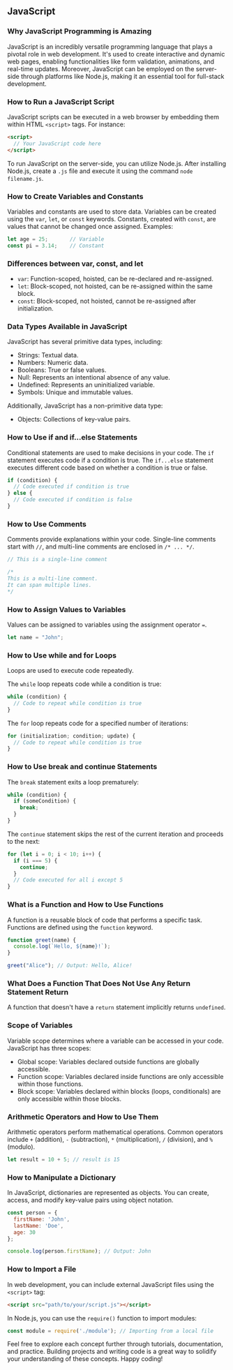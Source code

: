 ## JavaScript

### Why JavaScript Programming is Amazing

JavaScript is an incredibly versatile programming language that plays a pivotal role in web development. It's used to create interactive and dynamic web pages, enabling functionalities like form validation, animations, and real-time updates. Moreover, JavaScript can be employed on the server-side through platforms like Node.js, making it an essential tool for full-stack development.

### How to Run a JavaScript Script

JavaScript scripts can be executed in a web browser by embedding them within HTML `<script>` tags. For instance:

```html
<script>
  // Your JavaScript code here
</script>
```

To run JavaScript on the server-side, you can utilize Node.js. After installing Node.js, create a `.js` file and execute it using the command `node filename.js`.

### How to Create Variables and Constants

Variables and constants are used to store data. Variables can be created using the `var`, `let`, or `const` keywords. Constants, created with `const`, are values that cannot be changed once assigned. Examples:

```javascript
let age = 25;       // Variable
const pi = 3.14;    // Constant
```

### Differences between var, const, and let

- `var`: Function-scoped, hoisted, can be re-declared and re-assigned.
- `let`: Block-scoped, not hoisted, can be re-assigned within the same block.
- `const`: Block-scoped, not hoisted, cannot be re-assigned after initialization.

### Data Types Available in JavaScript

JavaScript has several primitive data types, including:
- Strings: Textual data.
- Numbers: Numeric data.
- Booleans: True or false values.
- Null: Represents an intentional absence of any value.
- Undefined: Represents an uninitialized variable.
- Symbols: Unique and immutable values.

Additionally, JavaScript has a non-primitive data type:
- Objects: Collections of key-value pairs.

### How to Use if and if...else Statements

Conditional statements are used to make decisions in your code. The `if` statement executes code if a condition is true. The `if...else` statement executes different code based on whether a condition is true or false.

```javascript
if (condition) {
  // Code executed if condition is true
} else {
  // Code executed if condition is false
}
```

### How to Use Comments

Comments provide explanations within your code. Single-line comments start with `//`, and multi-line comments are enclosed in `/* ... */`.

```javascript
// This is a single-line comment

/*
This is a multi-line comment.
It can span multiple lines.
*/
```

### How to Assign Values to Variables

Values can be assigned to variables using the assignment operator `=`.

```javascript
let name = "John";
```

### How to Use while and for Loops

Loops are used to execute code repeatedly.

The `while` loop repeats code while a condition is true:

```javascript
while (condition) {
  // Code to repeat while condition is true
}
```

The `for` loop repeats code for a specified number of iterations:

```javascript
for (initialization; condition; update) {
  // Code to repeat while condition is true
}
```

### How to Use break and continue Statements

The `break` statement exits a loop prematurely:

```javascript
while (condition) {
  if (someCondition) {
    break;
  }
}
```

The `continue` statement skips the rest of the current iteration and proceeds to the next:

```javascript
for (let i = 0; i < 10; i++) {
  if (i === 5) {
    continue;
  }
  // Code executed for all i except 5
}
```

### What is a Function and How to Use Functions

A function is a reusable block of code that performs a specific task. Functions are defined using the `function` keyword.

```javascript
function greet(name) {
  console.log(`Hello, ${name}!`);
}

greet("Alice"); // Output: Hello, Alice!
```

### What Does a Function That Does Not Use Any Return Statement Return

A function that doesn't have a `return` statement implicitly returns `undefined`.

### Scope of Variables

Variable scope determines where a variable can be accessed in your code. JavaScript has three scopes:
- Global scope: Variables declared outside functions are globally accessible.
- Function scope: Variables declared inside functions are only accessible within those functions.
- Block scope: Variables declared within blocks (loops, conditionals) are only accessible within those blocks.

### Arithmetic Operators and How to Use Them

Arithmetic operators perform mathematical operations. Common operators include `+` (addition), `-` (subtraction), `*` (multiplication), `/` (division), and `%` (modulo).

```javascript
let result = 10 + 5; // result is 15
```

### How to Manipulate a Dictionary

In JavaScript, dictionaries are represented as objects. You can create, access, and modify key-value pairs using object notation.

```javascript
const person = {
  firstName: 'John',
  lastName: 'Doe',
  age: 30
};

console.log(person.firstName); // Output: John
```

### How to Import a File

In web development, you can include external JavaScript files using the `<script>` tag:

```html
<script src="path/to/your/script.js"></script>
```

In Node.js, you can use the `require()` function to import modules:

```javascript
const module = require('./module'); // Importing from a local file
```

Feel free to explore each concept further through tutorials, documentation, and practice. Building projects and writing code is a great way to solidify your understanding of these concepts. Happy coding!
